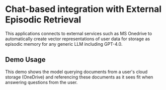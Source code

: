 # Chat-based integration with External Episodic Retrieval
This applications connects to external services such as MS Onedrive to automatically create vector representations of user data for storage as episodic memory for any generic LLM including GPT-4.0.


## Demo Usage
This demo shows the model querying documents from a user's cloud storage (OneDrive) and referencing these documents as it sees fit when answering questions from the user.